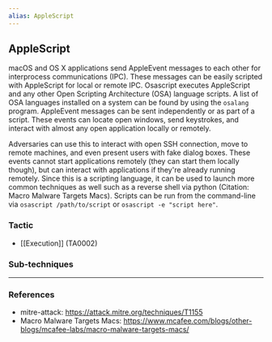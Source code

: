 ```yaml
---
alias: AppleScript
---
```


## AppleScript

macOS and OS X applications send AppleEvent messages to each other for interprocess communications (IPC). These messages can be easily scripted with AppleScript for local or remote IPC. Osascript executes AppleScript and any other Open Scripting Architecture (OSA) language scripts. A list of OSA languages installed on a system can be found by using the <code>osalang</code> program.
AppleEvent messages can be sent independently or as part of a script. These events can locate open windows, send keystrokes, and interact with almost any open application locally or remotely. 

Adversaries can use this to interact with open SSH connection, move to remote machines, and even present users with fake dialog boxes. These events cannot start applications remotely (they can start them locally though), but can interact with applications if they're already running remotely. Since this is a scripting language, it can be used to launch more common techniques as well such as a reverse shell via python  (Citation: Macro Malware Targets Macs). Scripts can be run from the command-line via <code>osascript /path/to/script</code> or <code>osascript -e "script here"</code>.


### Tactic

- [[Execution]] (TA0002)

### Sub-techniques


---
### References

- mitre-attack: https://attack.mitre.org/techniques/T1155
- Macro Malware Targets Macs: https://www.mcafee.com/blogs/other-blogs/mcafee-labs/macro-malware-targets-macs/
